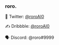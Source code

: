 
### roro.

🦆 Twitter: [@roroAI0](https://twitter.com/roroAI0)

✍️ Dribbble: [@roroAI0](https://dribbble.com/roro9999)

🗣 Discord: @roro#9999


